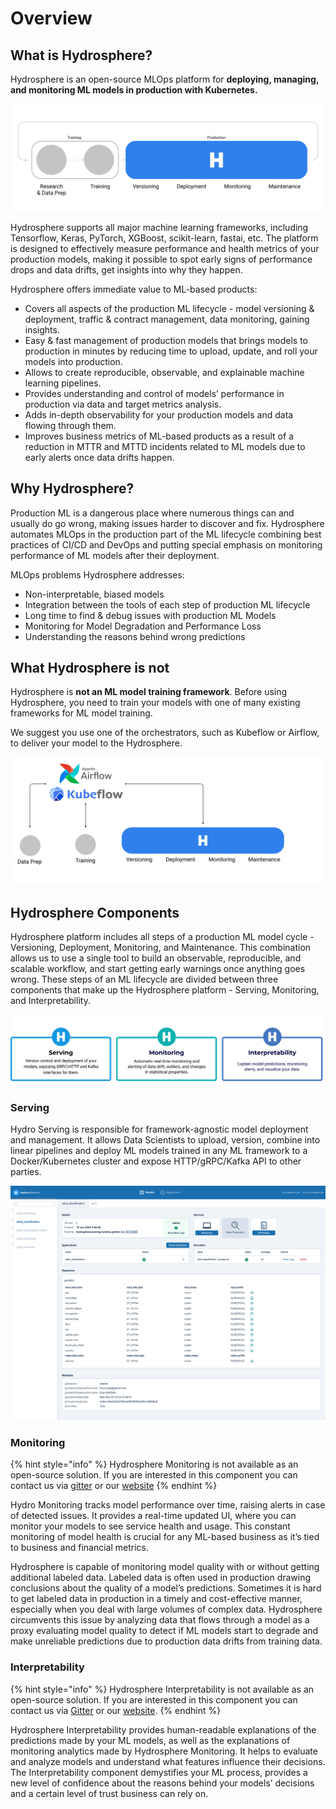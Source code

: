 # Overview

## What is Hydrosphere?

Hydrosphere is an open-source MLOps platform for **deploying, managing, and monitoring ML models in production with Kubernetes.**

![](../.gitbook/assets/ml_workflow_with_hydrosphere%20%281%29%20%284%29%20%286%29%20%286%29%20%283%29.png)

Hydrosphere supports all major machine learning frameworks, including Tensorflow, Keras, PyTorch, XGBoost, scikit-learn, fastai, etc. The platform is designed to effectively measure performance and health metrics of your production models, making it possible to spot early signs of performance drops and data drifts, get insights into why they happen.

Hydrosphere offers immediate value to ML-based products:

* Сovers all aspects of the production ML lifecycle - model versioning & deployment, traffic & contract management, data monitoring, gaining insights.
* Easy & fast management of production models that brings models to production in minutes by reducing time to upload, update, and roll your models into production. 
* Allows to create reproducible, observable, and explainable machine learning pipelines.
* Provides understanding and control of models’ performance in production via data and target metrics analysis.
* Adds in-depth observability for your production models and data flowing through them. 
* Improves business metrics of ML-based products as a result of a reduction in MTTR and MTTD incidents related to ML models due to early alerts once data drifts happen.

## Why Hydrosphere?

Production ML is a dangerous place where numerous things can and usually do go wrong, making issues harder to discover and fix. Hydrosphere automates MLOps in the production part of the ML lifecycle combining best practices of CI/CD and DevOps and putting special emphasis on monitoring performance of ML models after their deployment.

MLOps problems Hydrosphere addresses:

* Non-interpretable, biased models
* Integration between the tools of each step of production ML lifecycle
* Long time to find & debug issues with production ML Models
* Monitoring for Model Degradation and Performance Loss
* Understanding the reasons behind wrong predictions  

## What Hydrosphere is not

Hydrosphere is **not an ML model training framework**. Before using Hydrosphere, you need to train your models with one of many existing frameworks for ML model training.

We suggest you use one of the orchestrators, such as Kubeflow or Airflow, to deliver your model to the Hydrosphere.

![](../.gitbook/assets/hydrosphere_and_kubeflow%20%281%29%20%285%29%20%287%29%20%287%29%20%282%29.png)

## Hydrosphere Components

Hydrosphere platform includes all steps of a production ML model cycle - Versioning, Deployment, Monitoring, and Maintenance. This combination allows us to use a single tool to build an observable, reproducible, and scalable workflow, and start getting early warnings once anything goes wrong. These steps of an ML lifecycle are divided between three components that make up the Hydrosphere platform - Serving, Monitoring, and Interpretability.

![Hydrosphere Platform Components](../.gitbook/assets/hydrosphere_components%20%281%29%20%284%29%20%286%29%20%286%29%20%286%29.png)

### Serving

Hydro Serving is responsible for framework-agnostic model deployment and management. It allows Data Scientists to upload, version, combine into linear pipelines and deploy ML models trained in any ML framework to a Docker/Kubernetes cluster and expose HTTP/gRPC/Kafka API to other parties.

![](../.gitbook/assets/serving_screenshot%20%281%29%20%284%29%20%286%29%20%286%29%20%286%29.png)

### Monitoring

{% hint style="info" %}
Hydrosphere Monitoring is not available as an open-source solution. If you are interested in this component you can contact us via [gitter](https://gitter.im/Hydrospheredata/hydro-serving) or our [website](https://hydrosphere.io)
{% endhint %}

Hydro Monitoring tracks model performance over time, raising alerts in case of detected issues. It provides a real-time updated UI, where you can monitor your models to see service health and usage. This constant monitoring of model health is crucial for any ML-based business as it’s tied to business and financial metrics.

Hydrosphere is capable of monitoring model quality with or without getting additional labeled data. Labeled data is often used in production drawing conclusions about the quality of a model’s predictions. Sometimes it is hard to get labeled data in production in a timely and cost-effective manner, especially when you deal with large volumes of complex data. Hydrosphere circumvents this issue by analyzing data that flows through a model as a proxy evaluating model quality to detect if ML models start to degrade and make unreliable predictions due to production data drifts from training data.

### Interpretability

{% hint style="info" %}
Hydrosphere Interpretability is not available as an open-source solution. If you are interested in this component you can contact us via [Gitter](https://gitter.im/Hydrospheredata/hydro-serving) or our [website](https://hydrosphere.io).
{% endhint %}

Hydrosphere Interpretability provides human-readable explanations of the predictions made by your ML models, as well as the explanations of monitoring analytics made by Hydrosphere Monitoring. It helps to evaluate and analyze models and understand what features influence their decisions. The Interpretability component demystifies your ML process, provides a new level of confidence about the reasons behind your models’ decisions and a certain level of trust business can rely on.

